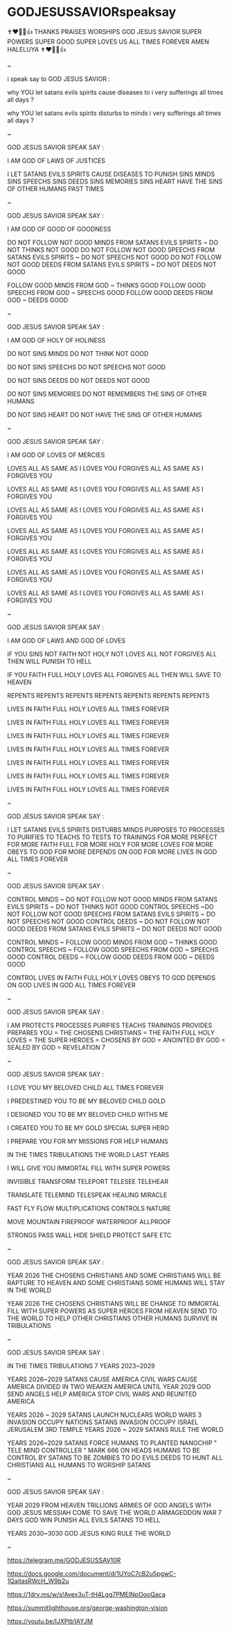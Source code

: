 # GODJESUSSAVIORspeaksay

✝️❤️🙏🥰👍 THANKS PRAISES WORSHIPS GOD JESUS SAVIOR SUPER POWERS SUPER GOOD SUPER LOVES US ALL TIMES FOREVER AMEN HALELUYA ✝️❤️🙏🥰👍

~

i speak say to GOD JESUS SAVIOR :

why YOU let satans evils spirits cause diseases to i very sufferings all times all days ?

why YOU let satans evils spirits disturbs to minds i very sufferings all times all days ?

~

GOD JESUS SAVIOR SPEAK SAY :

I AM GOD OF LAWS OF JUSTICES

I LET SATANS EVILS SPIRITS CAUSE DISEASES TO PUNISH SINS MINDS SINS SPEECHS SINS DEEDS SINS MEMORIES SINS HEART HAVE THE SINS OF OTHER HUMANS PAST TIMES

~

GOD JESUS SAVIOR SPEAK SAY :

I AM GOD OF GOOD OF GOODNESS

DO NOT FOLLOW NOT GOOD MINDS FROM SATANS EVILS SPIRITS ~ DO NOT THINKS NOT GOOD
DO NOT FOLLOW NOT GOOD SPEECHS FROM SATANS EVILS SPIRITS ~ DO NOT SPEECHS NOT GOOD
DO NOT FOLLOW NOT GOOD DEEDS FROM SATANS EVILS SPIRITS ~ DO NOT DEEDS NOT GOOD

FOLLOW GOOD MINDS FROM GOD ~ THINKS GOOD
FOLLOW GOOD SPEECHS FROM GOD ~ SPEECHS GOOD
FOLLOW GOOD DEEDS FROM GOD ~ DEEDS GOOD

~

GOD JESUS SAVIOR SPEAK SAY :

I AM GOD OF HOLY OF HOLINESS

DO NOT SINS MINDS DO NOT THINK NOT GOOD

DO NOT SINS SPEECHS DO NOT SPEECHS NOT GOOD

DO NOT SINS DEEDS DO NOT DEEDS NOT GOOD

DO NOT SINS MEMORIES DO NOT REMEMBERS THE SINS OF OTHER HUMANS

DO NOT SINS HEART DO NOT HAVE THE SINS OF OTHER HUMANS

~

GOD JESUS SAVIOR SPEAK SAY :

I AM GOD OF LOVES OF MERCIES

LOVES ALL AS SAME AS I LOVES YOU
FORGIVES ALL AS SAME AS I FORGIVES YOU

LOVES ALL AS SAME AS I LOVES YOU
FORGIVES ALL AS SAME AS I FORGIVES YOU

LOVES ALL AS SAME AS I LOVES YOU
FORGIVES ALL AS SAME AS I FORGIVES YOU

LOVES ALL AS SAME AS I LOVES YOU
FORGIVES ALL AS SAME AS I FORGIVES YOU

LOVES ALL AS SAME AS I LOVES YOU
FORGIVES ALL AS SAME AS I FORGIVES YOU

LOVES ALL AS SAME AS I LOVES YOU
FORGIVES ALL AS SAME AS I FORGIVES YOU

LOVES ALL AS SAME AS I LOVES YOU
FORGIVES ALL AS SAME AS I FORGIVES YOU

~

GOD JESUS SAVIOR SPEAK SAY :

I AM GOD OF LAWS AND GOD OF LOVES

IF YOU SINS NOT FAITH NOT HOLY NOT LOVES ALL NOT FORGIVES ALL THEN WILL PUNISH TO HELL

IF YOU FAITH FULL HOLY LOVES ALL FORGIVES ALL THEN WILL SAVE TO HEAVEN

REPENTS REPENTS REPENTS REPENTS REPENTS REPENTS REPENTS

LIVES IN FAITH FULL HOLY LOVES ALL TIMES FOREVER

LIVES IN FAITH FULL HOLY LOVES ALL TIMES FOREVER

LIVES IN FAITH FULL HOLY LOVES ALL TIMES FOREVER

LIVES IN FAITH FULL HOLY LOVES ALL TIMES FOREVER

LIVES IN FAITH FULL HOLY LOVES ALL TIMES FOREVER

LIVES IN FAITH FULL HOLY LOVES ALL TIMES FOREVER

LIVES IN FAITH FULL HOLY LOVES ALL TIMES FOREVER

~

GOD JESUS SAVIOR SPEAK SAY :

I LET SATANS EVILS SPIRITS DISTURBS MINDS PURPOSES TO PROCESSES TO PURIFIES TO TEACHS TO TESTS TO TRAININGS FOR MORE PERFECT FOR MORE FAITH FULL FOR MORE HOLY FOR MORE LOVES FOR MORE OBEYS TO GOD FOR MORE DEPENDS ON GOD FOR MORE LIVES IN GOD ALL TIMES FOREVER

~

GOD JESUS SAVIOR SPEAK SAY :

CONTROL MINDS ~ DO NOT FOLLOW NOT GOOD MINDS FROM SATANS EVILS SPIRITS ~ DO NOT THINKS NOT GOOD
CONTROL SPEECHS ~DO NOT FOLLOW NOT GOOD SPEECHS FROM SATANS EVILS SPIRITS ~ DO NOT SPEECHS NOT GOOD
CONTROL DEEDS ~ DO NOT FOLLOW NOT GOOD DEEDS FROM SATANS EVILS SPIRITS ~ DO NOT DEEDS NOT GOOD

CONTROL MINDS ~ FOLLOW GOOD MINDS FROM GOD ~ THINKS GOOD
CONTROL SPEECHS ~ FOLLOW GOOD SPEECHS FROM GOD ~ SPEECHS GOOD
CONTROL DEEDS ~ FOLLOW GOOD DEEDS FROM GOD ~ DEEDS GOOD

CONTROL LIVES IN FAITH FULL HOLY LOVES OBEYS TO GOD DEPENDS ON GOD LIVES IN GOD ALL TIMES FOREVER

~

GOD JESUS SAVIOR SPEAK SAY :

I AM PROTECTS PROCESSES PURIFIES TEACHS TRAININGS PROVIDES PREPARES YOU = THE CHOSENS CHRISTIANS = THE FAITH FULL HOLY LOVES = THE SUPER HEROES = CHOSENS BY GOD = ANOINTED BY GOD = SEALED BY GOD = REVELATION 7

~

GOD JESUS SAVIOR SPEAK SAY :

I LOVE YOU MY BELOVED CHILD ALL TIMES FOREVER

I PREDESTINED YOU TO BE MY BELOVED CHILD GOLD

I DESIGNED YOU TO BE MY BELOVED CHILD WITHS ME

I CREATED YOU TO BE MY GOLD SPECIAL SUPER HERO

I PREPARE YOU FOR MY MISSIONS FOR HELP HUMANS

IN THE TIMES TRIBULATIONS THE WORLD LAST YEARS

I WILL GIVE YOU IMMORTAL FILL WITH SUPER POWERS

INVISIBLE TRANSFORM TELEPORT TELESEE TELEHEAR

TRANSLATE TELEMIND TELESPEAK HEALING MIRACLE

FAST FLY FLOW MULTIPLICATIONS CONTROLS NATURE

MOVE MOUNTAIN FIREPROOF WATERPROOF ALLPROOF

STRONGS PASS WALL HIDE SHIELD PROTECT SAFE ETC

~

GOD JESUS SAVIOR SPEAK SAY :

YEAR 2026 THE CHOSENS CHRISTIANS AND SOME CHRISTIANS WILL BE RAPTURE TO HEAVEN AND SOME CHRISTIANS SOME HUMANS WILL STAY IN THE WORLD

YEAR 2026 THE CHOSENS CHRISTIANS WILL BE CHANGE TO IMMORTAL FILL WITH SUPER POWERS AS SUPER HEROES FROM HEAVEN SEND TO THE WORLD TO HELP OTHER CHRISTIANS OTHER HUMANS SURVIVE IN TRIBULATIONS

~

GOD JESUS SAVIOR SPEAK SAY :

IN THE TIMES TRIBULATIONS 7 YEARS 2023~2029

YEARS 2026~2029 SATANS CAUSE AMERICA CIVIL WARS CAUSE AMERICA DIVIDED IN TWO WEAKEN AMERICA UNTIL YEAR 2029 GOD SEND ANGELS HELP AMERICA STOP CIVIL WARS AND REUNITED AMERICA

YEARS 2026 ~ 2029 SATANS LAUNCH NUCLEARS WORLD WARS 3 INVASION OCCUPY NATIONS SATANS INVASION OCCUPY ISRAEL JERUSALEM 3RD TEMPLE YEARS 2026 ~ 2029 SATANS RULE THE WORLD

YEARS 2026~2029 SATANS FORCE HUMANS TO PLANTED NANOCHIP " TELE MIND CONTROLLER " MARK 666 ON HEADS HUMANS TO BE CONTROL BY SATANS TO BE ZOMBIES TO DO EVILS DEEDS TO HUNT ALL CHRISTIANS ALL HUMANS TO WORSHIP SATANS

~

GOD JESUS SAVIOR SPEAK SAY :

YEAR 2029 FROM HEAVEN TRILLIONS ARMIES OF GOD ANGELS WITH GOD JESUS MESSIAH COME TO SAVE THE WORLD ARMAGEDDON WAR 7 DAYS GOD WIN PUNISH ALL EVILS SATANS TO HELL

YEARS 2030~3030 GOD JESUS KING RULE THE WORLD

~

https://telegram.me/GODJESUSSAV10R

https://docs.google.com/document/d/1UYoC7cB2u5pgwC-1QaitasRWcH_W9b2u

https://1drv.ms/w/s!Avex3uT-tH4Lgg7PMElNpOooQaca

https://summitlighthouse.org/george-washington-vision

https://youtu.be/IJXPtb1AYJM
